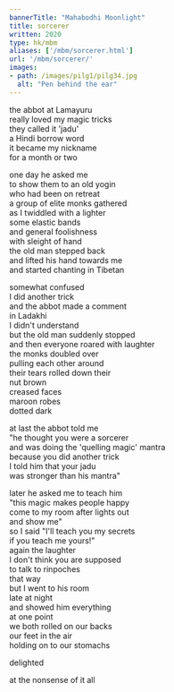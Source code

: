 ```yaml
---
bannerTitle: "Mahabodhi Moonlight" 
title: sorcerer
written: 2020
type: hk/mbm
aliases: ['/mbm/sorcerer.html']
url: '/mbm/sorcerer/'
images:
- path: /images/pilg1/pilg34.jpg 
  alt: "Pen behind the ear"
---
```


the abbot at Lamayuru  
really loved my magic tricks  
they called it 'jadu'  
a Hindi borrow word  
it became my nickname  
for a month or two


one day he asked me  
to show them to an old yogin  
who had been on retreat  
a group of elite monks gathered  
as I twiddled with a lighter  
some elastic bands  
and general foolishness  
with sleight of hand  
the old man stepped back  
and lifted his hand towards me  
and started chanting in Tibetan


somewhat confused  
I did another trick  
and the abbot made a comment  
in Ladakhi  
I didn't understand  
but the old man suddenly stopped  
and then everyone roared with laughter  
the monks doubled over  
pulling each other around  
their tears rolled down their  
nut brown  
creased faces  
maroon robes  
dotted dark  


at last the abbot told me  
"he thought you were a sorcerer  
and was doing the 'quelling magic' mantra  
because you did another trick  
I told him that your jadu  
was stronger than his mantra"  


later he asked me to teach him  
"this magic makes people happy  
come to my room after lights out  
and show me"  
so I said "I'll teach you my secrets  
if you teach me yours!"  
again the laughter  
I don't think you are supposed  
to talk to rinpoches  
that way  
but I went to his room  
late at night  
and showed him everything  
at one point  
we both rolled on our backs  
our feet in the air  
holding on to our stomachs


delighted


at the nonsense of it all

